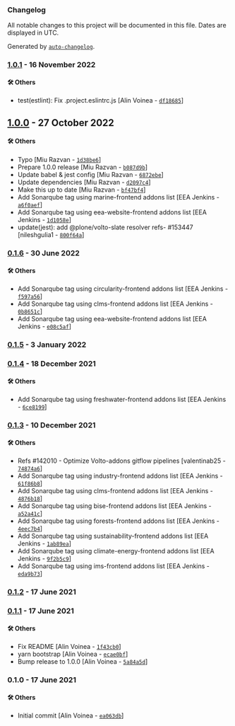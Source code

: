 ### Changelog

All notable changes to this project will be documented in this file. Dates are displayed in UTC.

Generated by [`auto-changelog`](https://github.com/CookPete/auto-changelog).

### [1.0.1](https://github.com/eea/volto-depiction/compare/1.0.0...1.0.1) - 16 November 2022

#### :hammer_and_wrench: Others

- test(estlint): Fix .project.eslintrc.js [Alin Voinea - [`df18685`](https://github.com/eea/volto-depiction/commit/df18685b59c3cb372df15ff5be54efc1cc7dd8c0)]
## [1.0.0](https://github.com/eea/volto-depiction/compare/0.1.6...1.0.0) - 27 October 2022

#### :hammer_and_wrench: Others

- Typo [Miu Razvan - [`1d38be6`](https://github.com/eea/volto-depiction/commit/1d38be60f30f8d07b655f1aaf1c27f58cb0a14b6)]
- Prepare 1.0.0 release [Miu Razvan - [`b087d9b`](https://github.com/eea/volto-depiction/commit/b087d9b7b8233b4861ed556ef57e638f3657864a)]
- Update babel & jest config [Miu Razvan - [`6872ebe`](https://github.com/eea/volto-depiction/commit/6872ebe54802809135a364433f54658a39a42f2d)]
- Update dependencies [Miu Razvan - [`d2097c4`](https://github.com/eea/volto-depiction/commit/d2097c4a0e6ac487d2507521f00055b9f090a7c2)]
- Make this up to date [Miu Razvan - [`bf47bf4`](https://github.com/eea/volto-depiction/commit/bf47bf431785bfaeb6c015e5b180971615d925d5)]
- Add Sonarqube tag using marine-frontend addons list [EEA Jenkins - [`a6f0aef`](https://github.com/eea/volto-depiction/commit/a6f0aef5501ffb25669396d9ae4ff253282b223b)]
- Add Sonarqube tag using eea-website-frontend addons list [EEA Jenkins - [`1d1058e`](https://github.com/eea/volto-depiction/commit/1d1058eb572d243cb2e239631c55387f6b4eb026)]
- update(jest): add @plone/volto-slate resolver refs- #153447 [nileshgulia1 - [`800f64a`](https://github.com/eea/volto-depiction/commit/800f64aa6633bee543ed4e65bd05206e10a9318a)]
### [0.1.6](https://github.com/eea/volto-depiction/compare/0.1.5...0.1.6) - 30 June 2022

#### :hammer_and_wrench: Others

- Add Sonarqube tag using circularity-frontend addons list [EEA Jenkins - [`f597a56`](https://github.com/eea/volto-depiction/commit/f597a56127ba5cf6fe008158c43aef6d5f675c11)]
- Add Sonarqube tag using clms-frontend addons list [EEA Jenkins - [`0b8651c`](https://github.com/eea/volto-depiction/commit/0b8651ccd2c0a2c2c9de2e7b6d7b23f52587132b)]
- Add Sonarqube tag using eea-website-frontend addons list [EEA Jenkins - [`e08c5af`](https://github.com/eea/volto-depiction/commit/e08c5af5df3a01b215a792963d0f5f52f7a12a65)]
### [0.1.5](https://github.com/eea/volto-depiction/compare/0.1.4...0.1.5) - 3 January 2022

### [0.1.4](https://github.com/eea/volto-depiction/compare/0.1.3...0.1.4) - 18 December 2021

#### :hammer_and_wrench: Others

- Add Sonarqube tag using freshwater-frontend addons list [EEA Jenkins - [`6ce8199`](https://github.com/eea/volto-depiction/commit/6ce819981edd81814239cdb897956604a366b4ca)]
### [0.1.3](https://github.com/eea/volto-depiction/compare/0.1.2...0.1.3) - 10 December 2021

#### :hammer_and_wrench: Others

- Refs #142010 - Optimize Volto-addons gitflow pipelines [valentinab25 - [`74874a6`](https://github.com/eea/volto-depiction/commit/74874a699443900f265cb8835d54ea07cfce3008)]
- Add Sonarqube tag using industry-frontend addons list [EEA Jenkins - [`61f86b8`](https://github.com/eea/volto-depiction/commit/61f86b878b31fd72c3dedeabb3d6c6f9d820ddd7)]
- Add Sonarqube tag using clms-frontend addons list [EEA Jenkins - [`4876b18`](https://github.com/eea/volto-depiction/commit/4876b18a41686b9f0b493ab1b614f6337720be7a)]
- Add Sonarqube tag using bise-frontend addons list [EEA Jenkins - [`a52a41c`](https://github.com/eea/volto-depiction/commit/a52a41c08e64c6bf36c6a0910f214febdfb4ea07)]
- Add Sonarqube tag using forests-frontend addons list [EEA Jenkins - [`4eec7b4`](https://github.com/eea/volto-depiction/commit/4eec7b47f4249006edd9f0e26f98c70c99804848)]
- Add Sonarqube tag using sustainability-frontend addons list [EEA Jenkins - [`1ab89ea`](https://github.com/eea/volto-depiction/commit/1ab89eabe9bf288b5959ca8742d1eb8a23bf5e56)]
- Add Sonarqube tag using climate-energy-frontend addons list [EEA Jenkins - [`9f2b5c9`](https://github.com/eea/volto-depiction/commit/9f2b5c9b1a4f4c860565e5c3c0261f78f38891ab)]
- Add Sonarqube tag using ims-frontend addons list [EEA Jenkins - [`eda9b73`](https://github.com/eea/volto-depiction/commit/eda9b73837fe03baffd626339e191ab484d3218b)]
### [0.1.2](https://github.com/eea/volto-depiction/compare/0.1.1...0.1.2) - 17 June 2021

### [0.1.1](https://github.com/eea/volto-depiction/compare/0.1.0...0.1.1) - 17 June 2021

#### :hammer_and_wrench: Others

- Fix README [Alin Voinea - [`1f43cb0`](https://github.com/eea/volto-depiction/commit/1f43cb0dfe8c693abf68ce5b981ed5af0d93d3db)]
- yarn bootstrap [Alin Voinea - [`ecae0bf`](https://github.com/eea/volto-depiction/commit/ecae0bf1b11b5d5c00d6600524ff38f5923aab35)]
- Bump release to 1.0.0 [Alin Voinea - [`5a84a5d`](https://github.com/eea/volto-depiction/commit/5a84a5d1d976e09b08633e504e2812843fd217b6)]
### 0.1.0 - 17 June 2021

#### :hammer_and_wrench: Others

- Initial commit [Alin Voinea - [`ea063db`](https://github.com/eea/volto-depiction/commit/ea063db5f2364388d87e44c8cc9e041921b44685)]
